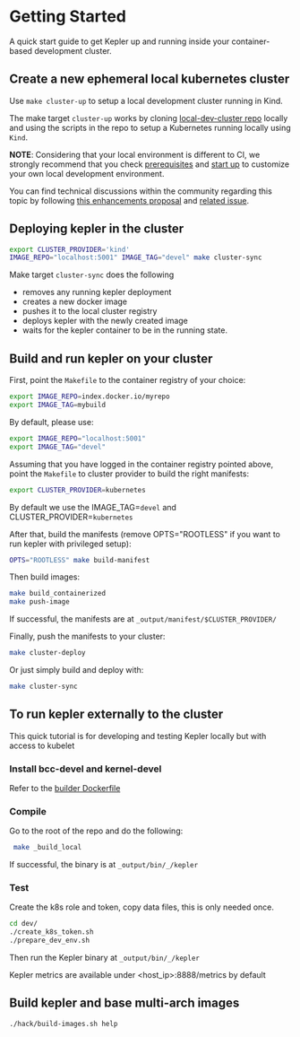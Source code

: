 # Getting Started

A quick start guide to get Kepler up and running inside your container-based development cluster.

## Create a new ephemeral local kubernetes cluster

Use `make cluster-up` to setup a local development cluster running in Kind.

The make target `cluster-up` works by cloning [local-dev-cluster repo](https://github.com/sustainable-computing-io/local-dev-cluster)
locally and using the scripts in the repo to setup a Kubernetes running locally
using `Kind`.

**NOTE**: Considering that your local environment is different to CI, we strongly
recommend that you check [prerequisites](https://github.com/sustainable-computing-io/local-dev-cluster#pre-request)
and [start up](https://github.com/sustainable-computing-io/local-dev-cluster#start-up) to
customize your own local development environment.

You can find technical discussions within the community regarding this topic by
following [this enhancements proposal](../../enhancements/CICDv1.md) and
[related issue](https://github.com/sustainable-computing-io/kepler/issues/721).

## Deploying kepler in the cluster
```bash
export CLUSTER_PROVIDER='kind'
IMAGE_REPO="localhost:5001" IMAGE_TAG="devel" make cluster-sync
```

Make target `cluster-sync` does the following
  * removes any running kepler deployment
  * creates a new docker image
  * pushes it to the local cluster registry
  * deploys kepler with the newly created image
  * waits for the kepler container to be in the running state.


## Build and run kepler on your cluster

First, point the `Makefile` to the container registry of your choice:

```bash
export IMAGE_REPO=index.docker.io/myrepo
export IMAGE_TAG=mybuild
```

By default, please use:
```bash
export IMAGE_REPO="localhost:5001"
export IMAGE_TAG="devel"
```

Assuming that you have logged in the container registry pointed above,
point the `Makefile` to cluster provider to build the right manifests:
```bash
export CLUSTER_PROVIDER=kubernetes
```

By default we use the IMAGE_TAG=`devel` and CLUSTER_PROVIDER=`kubernetes`

After that, build the manifests (remove OPTS="ROOTLESS" if you want to run kepler with privileged setup):
```bash
OPTS="ROOTLESS" make build-manifest
```

Then build images:
```bash
make build_containerized
make push-image
```

If successful, the manifests are at `_output/manifest/$CLUSTER_PROVIDER/`

Finally, push the manifests to your cluster:
```bash
make cluster-deploy
```

Or just simply build and deploy with:
```bash
make cluster-sync
```

## To run kepler externally to the cluster

This quick tutorial is for developing and testing Kepler locally but with access to kubelet

### Install bcc-devel and kernel-devel

Refer to the [builder Dockerfile](https://github.com/sustainable-computing-io/kepler/blob/main/build/Dockerfile.builder)

### Compile
Go to the root of the repo and do the following:

```bash
 make _build_local
```

If successful, the binary is at `_output/bin/_/kepler`

### Test

Create the k8s role and token, copy data files, this is only needed once.
```bash
cd dev/
./create_k8s_token.sh
./prepare_dev_env.sh
```

Then run the Kepler binary at `_output/bin/_/kepler`

Kepler metrics are available under <host_ip>:8888/metrics by default

## Build kepler and base multi-arch images
```bash
./hack/build-images.sh help
```
